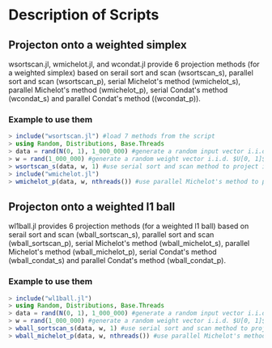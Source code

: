 # Description of Scripts

## Projecton onto a weighted simplex

wsortscan.jl, wmichelot.jl, and wcondat.jl provide 6 projection methods (for a weighted simplex) based on serail sort and scan (wsortscan_s), parallel sort and scan (wsortscan_p), serial Michelot's method (wmichelot_s), parallel Michelot's method (wmichelot_p), serial Condat's method (wcondat_s) and parallel Condat's method ((wcondat_p)). 

### Example to use them

```julia
> include("wsortscan.jl") #load 7 methods from the script
> using Random, Distributions, Base.Threads
> data = rand(N(0, 1), 1_000_000) #generate a random input vector i.i.d. $N(0, 1)$ with size of $10^6$
> w = rand(1_000_000) #generate a random weight vector i.i.d. $U[0, 1]$ with size of $10^6$
> wsortscan_s(data, w, 1) #use serial sort and scan method to project input vector data onto a weighted simplex with scaling factor 1
> include("wmichelot.jl")
> wmichelot_p(data, w, nthreads()) #use parallel Michelot's method to project input vector data onto a weighted simplex with scaling factor 1, and nthreads() return the number of available threads
```

## Projecton onto a weighted l1 ball

wl1ball.jl provides 6 projection methods (for a weighted l1 ball) based on serail sort and scan (wball_sortscan_s), parallel sort and scan (wball_sortscan_p), serial Michelot's method (wball_michelot_s), parallel Michelot's method (wball_michelot_p), serial Condat's method (wball_condat_s) and parallel Condat's method (wball_condat_p).

### Example to use them

```julia
> include("wl1ball.jl")
> using Random, Distributions, Base.Threads
> data = rand(N(0, 1), 1_000_000) #generate a random input vector i.i.d. $N(0, 1)$ with size of $10^6$
> w = rand(1_000_000) #generate a random weight vector i.i.d. $U[0, 1]$ with size of $10^6$
> wball_sortscan_s(data, w, 1) #use serial sort and scan method to project input vector data onto a weighted l1 ball with scaling factor 1
> wball_michelot_p(data, w, nthreads()) #use parallel Michelot's method to project input vector data onto a weighted l1 ball with scaling factor 1, and nthreads() return the number of available threads
```
